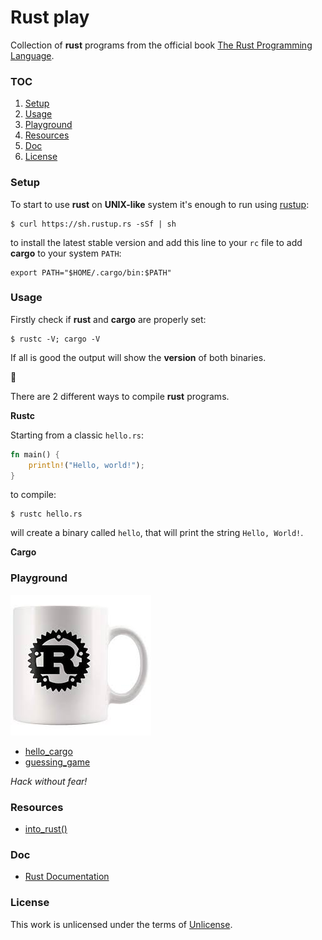# **Rust play**

Collection of **rust** programs from the official book [The Rust Programming Language](https://doc.rust-lang.org/book/index.html).

### **TOC**

1. [Setup](#setup)
2. [Usage](#usage)
3. [Playground](#playground)
4. [Resources](#resources)
5. [Doc](#doc)
6. [License](#license)

### **Setup**

To start to use **rust** on **UNIX-like** system it's enough to run using [rustup](https://rustup.rs/):

```shell
$ curl https://sh.rustup.rs -sSf | sh
```

to install the latest stable version and add this line to your `rc` file
to add **cargo** to your system `PATH`:

```shell
export PATH="$HOME/.cargo/bin:$PATH"
```

### **Usage**

Firstly check if **rust** and **cargo** are properly set:

```shell
$ rustc -V; cargo -V
```

If all is good the output will show the **version** of both binaries.

:crab:

There are 2 different ways to compile **rust** programs.

**Rustc**

Starting from a classic `hello.rs`:

```rust
fn main() {
    println!("Hello, world!");
}
```

to compile:

```shell
$ rustc hello.rs
```

will create a binary called `hello`, that will print the string `Hello, World!`.

**Cargo**

### **Playground**

![cup](img/cup.jpg)

+ [hello_cargo](hello_cargo)
+ [guessing_game](guessing_game)

_Hack without fear!_

### **Resources**

+ [into_rust()](http://intorust.com/)

### **Doc**

+ [Rust Documentation](https://doc.rust-lang.org/)

### **License**

This work is unlicensed under the terms of [Unlicense](http://unlicense.org/).
